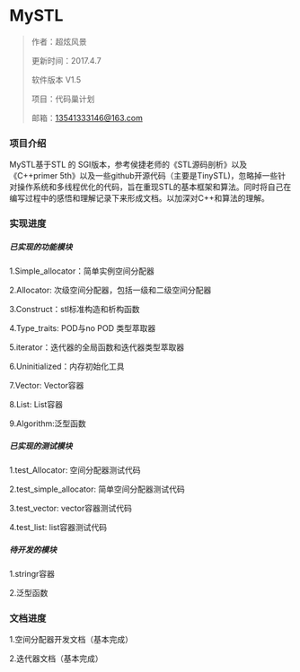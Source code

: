 # MySTL
>作者：超炫风景
>
>更新时间：2017.4.7
>
>软件版本 V1.5
>
>项目：代码巢计划
>
>邮箱：13541333146@163.com

### 项目介绍

MySTL基于STL 的 SGI版本，参考侯捷老师的《STL源码剖析》以及《C++primer 5th》以及一些github开源代码（主要是TinySTL)，忽略掉一些针对操作系统和多线程优化的代码，旨在重现STL的基本框架和算法。同时将自己在编写过程中的感悟和理解记录下来形成文档。以加深对C++和算法的理解。

### 实现进度

##### 已实现的功能模块

1.Simple_allocator：简单实例空间分配器

2.Allocator: 次级空间分配器，包括一级和二级空间分配器

3.Construct：stl标准构造和析构函数

4.Type_traits: POD与no POD 类型萃取器

5.iterator：迭代器的全局函数和迭代器类型萃取器

6.Uninitialized：内存初始化工具

7.Vector:  Vector容器

8.List: List容器

9.Algorithm:泛型函数

##### 已实现的测试模块

1.test_Allocator: 空间分配器测试代码

2.test_simple_allocator:  简单空间分配器测试代码

3.test_vector:  vector容器测试代码

4.test_list:  list容器测试代码

##### 待开发的模块

1.stringr容器

2.泛型函数

### 文档进度

1.空间分配器开发文档（基本完成）

2.迭代器文档（基本完成）



